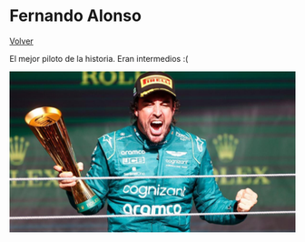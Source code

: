 # Fernando Alonso

[Volver](README.md)

El mejor piloto de la historia. Eran intermedios :(

![El nano, el mejor piloto de la historia](files/carpeta/68bf1db5-3ce1-4f7d-92fe-e872e7f70d92_16-9-discover-aspect-ratio_default_0.jpg)
